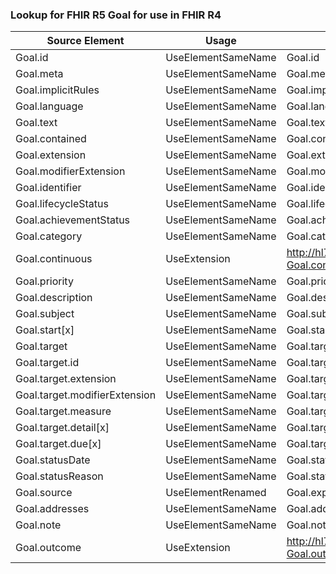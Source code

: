 ### Lookup for FHIR R5 Goal for use in FHIR R4

| Source Element | Usage | Target |
| -------------- | ----- | ------ |
| Goal.id | UseElementSameName | Goal.id |
| Goal.meta | UseElementSameName | Goal.meta |
| Goal.implicitRules | UseElementSameName | Goal.implicitRules |
| Goal.language | UseElementSameName | Goal.language |
| Goal.text | UseElementSameName | Goal.text |
| Goal.contained | UseElementSameName | Goal.contained |
| Goal.extension | UseElementSameName | Goal.extension |
| Goal.modifierExtension | UseElementSameName | Goal.modifierExtension |
| Goal.identifier | UseElementSameName | Goal.identifier |
| Goal.lifecycleStatus | UseElementSameName | Goal.lifecycleStatus |
| Goal.achievementStatus | UseElementSameName | Goal.achievementStatus |
| Goal.category | UseElementSameName | Goal.category |
| Goal.continuous | UseExtension | http://hl7.org/fhir/5.0/StructureDefinition/extension-Goal.continuous |
| Goal.priority | UseElementSameName | Goal.priority |
| Goal.description | UseElementSameName | Goal.description |
| Goal.subject | UseElementSameName | Goal.subject |
| Goal.start[x] | UseElementSameName | Goal.start[x] |
| Goal.target | UseElementSameName | Goal.target |
| Goal.target.id | UseElementSameName | Goal.target.id |
| Goal.target.extension | UseElementSameName | Goal.target.extension |
| Goal.target.modifierExtension | UseElementSameName | Goal.target.modifierExtension |
| Goal.target.measure | UseElementSameName | Goal.target.measure |
| Goal.target.detail[x] | UseElementSameName | Goal.target.detail[x] |
| Goal.target.due[x] | UseElementSameName | Goal.target.due[x] |
| Goal.statusDate | UseElementSameName | Goal.statusDate |
| Goal.statusReason | UseElementSameName | Goal.statusReason |
| Goal.source | UseElementRenamed | Goal.expressedBy |
| Goal.addresses | UseElementSameName | Goal.addresses |
| Goal.note | UseElementSameName | Goal.note |
| Goal.outcome | UseExtension | http://hl7.org/fhir/5.0/StructureDefinition/extension-Goal.outcome |
